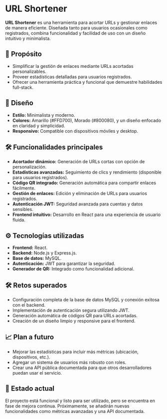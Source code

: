 # URL Shortener

**URL Shortener** es una herramienta para acortar URLs y gestionar enlaces de manera eficiente. Diseñada tanto para usuarios ocasionales como registrados, combina funcionalidad y facilidad de uso con un diseño intuitivo y minimalista.

## 🚀 Propósito
- Simplificar la gestión de enlaces mediante URLs acortadas personalizables.
- Proveer estadísticas detalladas para usuarios registrados.
- Ofrecer una herramienta práctica y funcional que demuestre habilidades full-stack.

## 🎨 Diseño
- **Estilo:** Minimalista y moderno.
- **Colores:** Amarillo (#FFD700), Morado (#800080), y un diseño enfocado en claridad y simplicidad.
- **Responsivo:** Compatible con dispositivos móviles y desktop.

## 🛠️ Funcionalidades principales
- **Acortador dinámico:** Generación de URLs cortas con opción de personalización.
- **Estadísticas avanzadas:** Seguimiento de clics y rendimiento (disponible para usuarios registrados).
- **Código QR integrado:** Generación automática para compartir enlaces fácilmente.
- **Gestión de enlaces:** Edición y eliminación de URLs para usuarios registrados.
- **Autenticación JWT:** Seguridad avanzada para cuentas y datos sensibles.
- **Frontend intuitivo:** Desarrollo en React para una experiencia de usuario fluida.

## ⚙️ Tecnologías utilizadas
- **Frontend:** React.
- **Backend:** Node.js y Express.js.
- **Base de datos:** MySQL.
- **Autenticación:** JWT para garantizar la seguridad.
- **Generador de QR:** Integrado como funcionalidad adicional.

## 🛠️ Retos superados
- Configuración completa de la base de datos MySQL y conexión exitosa con el backend.
- Implementación de autenticación segura utilizando JWT.
- Generación automática de códigos QR para URLs acortadas.
- Creación de un diseño limpio y responsive para el frontend.

## 📈 Plan a futuro
- Mejorar las estadísticas para incluir más métricas (ubicación, dispositivos, etc.).
- Agregar un sistema de usuarios más robusto con roles.
- Crear una API pública documentada para que otros desarrolladores puedan usar el servicio.

## 🚧 Estado actual
El proyecto está funcional y listo para ser utilizado, pero se encuentra en fase de mejora continua. Próximamente, se añadirán nuevas funcionalidades como métricas avanzadas y una API documentada.
